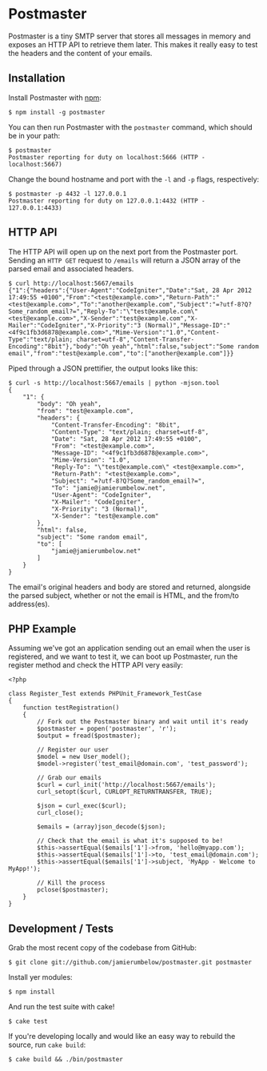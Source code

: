 # Postmaster

Postmaster is a tiny SMTP server that stores all messages in memory and exposes an HTTP API to retrieve them later. This makes it really easy to test the headers and the content of your emails.

## Installation

Install Postmaster with [npm](http://npmjs.org/):

    $ npm install -g postmaster

You can then run Postmaster with the `postmaster` command, which should be in your path:

    $ postmaster
    Postmaster reporting for duty on localhost:5666 (HTTP - localhost:5667)

Change the bound hostname and port with the `-l` and `-p` flags, respectively:

    $ postmaster -p 4432 -l 127.0.0.1
    Postmaster reporting for duty on 127.0.0.1:4432 (HTTP - 127.0.0.1:4433)

## HTTP API

The HTTP API will open up on the next port from the Postmaster port. Sending an `HTTP GET` request to `/emails` will return a JSON array of the parsed email and associated headers.

    $ curl http://localhost:5667/emails
    {"1":{"headers":{"User-Agent":"CodeIgniter","Date":"Sat, 28 Apr 2012 17:49:55 +0100","From":"<test@example.com>","Return-Path":"<test@example.com>","To":"another@example.com","Subject":"=?utf-8?Q?Some_random_email?=","Reply-To":"\"test@example.com\" <test@example.com>","X-Sender":"test@example.com","X-Mailer":"CodeIgniter","X-Priority":"3 (Normal)","Message-ID":"<4f9c1fb3d6878@example.com>","Mime-Version":"1.0","Content-Type":"text/plain; charset=utf-8","Content-Transfer-Encoding":"8bit"},"body":"Oh yeah","html":false,"subject":"Some random email","from":"test@example.com","to":["another@example.com"]}}

Piped through a JSON prettifier, the output looks like this:

    $ curl -s http://localhost:5667/emails | python -mjson.tool
    {
        "1": {
            "body": "Oh yeah", 
            "from": "test@example.com", 
            "headers": {
                "Content-Transfer-Encoding": "8bit", 
                "Content-Type": "text/plain; charset=utf-8", 
                "Date": "Sat, 28 Apr 2012 17:49:55 +0100", 
                "From": "<test@example.com>", 
                "Message-ID": "<4f9c1fb3d6878@example.com>", 
                "Mime-Version": "1.0", 
                "Reply-To": "\"test@example.com\" <test@example.com>", 
                "Return-Path": "<test@example.com>", 
                "Subject": "=?utf-8?Q?Some_random_email?=", 
                "To": "jamie@jamierumbelow.net", 
                "User-Agent": "CodeIgniter", 
                "X-Mailer": "CodeIgniter", 
                "X-Priority": "3 (Normal)", 
                "X-Sender": "test@example.com"
            }, 
            "html": false, 
            "subject": "Some random email", 
            "to": [
                "jamie@jamierumbelow.net"
            ]
        }
    }

The email's original headers and body are stored and returned, alongside the parsed subject, whether or not the email is HTML, and the from/to address(es).

## PHP Example

Assuming we've got an application sending out an email when the user is registered, and we want to test it, we can boot up Postmaster, run the register method and check the HTTP API very easily:

    <?php

    class Register_Test extends PHPUnit_Framework_TestCase
    {
        function testRegistration()
        {
            // Fork out the Postmaster binary and wait until it's ready
            $postmaster = popen('postmaster', 'r');
            $output = fread($postmaster);

            // Register our user
            $model = new User_model();
            $model->register('test_email@domain.com', 'test_password');

            // Grab our emails
            $curl = curl_init('http://localhost:5667/emails');
            curl_setopt($curl, CURLOPT_RETURNTRANSFER, TRUE);

            $json = curl_exec($curl);
            curl_close();

            $emails = (array)json_decode($json);

            // Check that the email is what it's supposed to be!
            $this->assertEqual($emails['1']->from, 'hello@myapp.com');
            $this->assertEqual($emails['1']->to, 'test_email@domain.com');
            $this->assertEqual($emails['1']->subject, 'MyApp - Welcome to MyApp!');

            // Kill the process
            pclose($postmaster);
        }
    }

## Development / Tests

Grab the most recent copy of the codebase from GitHub:

    $ git clone git://github.com/jamierumbelow/postmaster.git postmaster

Install yer modules:

    $ npm install

And run the test suite with cake!

    $ cake test

If you're developing locally and would like an easy way to rebuild the source, run `cake build`:

    $ cake build && ./bin/postmaster